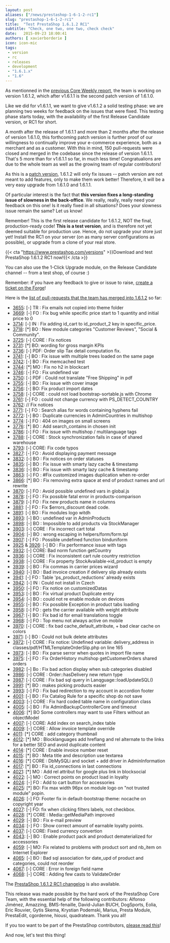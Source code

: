 ```yaml
---
layout: post
aliases: ["/news/prestashop-1-6-1-2-rc1"]
slug: "prestashop-1-6-1-2-rc1"
title:  "Test PrestaShop 1.6.1.2 RC1"
subtitle: "Check, one two, one two, check check"
date:   2015-09-23 18:00:41
authors: [ xavierborderie ]
icon: icon-mic
tags:
 - version
 - rc
 - releases
 - development
 - "1.6.1.x"
 - "1.6"
---
```


As mentionned in the [previous Core Weekly report](http://build.prestashop.com/news/coreweekly-35-36/), the team is working on version 1.6.1.2, which after v1.6.1.1 is the second patch version of 1.6.1.0.

Like we did for v1.6.1.1, we want to give v1.6.1.2 a solid testing phase: we are planning two weeks for feedback on the issues that were fixed. This testing phase starts today, with the availability of the first Release Candidate version, or RC1 for short.

A month after the release of 1.6.1.1 and more than 2 months after the release of version 1.6.1.0, this forthcoming patch version is further proof of our willingness to continually improve your e-commerce experience, both as a merchant and as a customer. With this in mind, 150 pull-requests were closed and merged in the codebase since the release of version 1.6.1.1. That's 5 more than for v1.6.1.1 so far, in much less time! Congratualions are due to the whole team as well as the growing team of regular contributors!

As this is a [patch version](http://build.prestashop.com/news/a-more-semantic-versioning-scheme/), 1.6.1.2 will only fix issues -- patch version are not meant to add features, only to make them work better! Therefore, it will be a very easy upgrade from 1.6.1.0 and 1.6.1.1.

Of particular interest is the fact that **this version fixes a long-standing issue of slowness in the back-office**. We really, really, really need your feedback on this one! Is it really fixed in all situations? Does your slowness issue remain the same? Let us know!

Remember! This is the first release candidate for 1.6.1.2, NOT the final, production-ready code! <b>This is a test version</b>, and is therefore not yet deemed suitable for production use. Hence, do not upgrade your store just yet! Install the RC1 on your server (on as many server configurations as possible), or upgrade from a clone of your real store.

{{< cta "https://www.prestashop.com/versions" >}}Download and test PrestaShop 1.6.1.2 RC1 now!{{< /cta >}}

You can also use the 1-Click Upgrade module, on the Release Candidate channel -- from a test shop, of course :)

Remember: if you have any feedback to give or issue to raise, [create a ticket on the Forge](http://doc.prestashop.com/display/PS16/How+to+use+the+Forge+to+contribute+to+PrestaShop)!

Here is the [list of pull-requests that the team has merged into 1.6.1.2](https://github.com/PrestaShop/PrestaShop/pulls?page=1&q=is%3Apr+base%3A1.6.1.x+is%3Aclosed+merged%3A%3E2015-08-17&utf8=%E2%9C%93) so far:

 * [3655](https://github.com/PrestaShop/PrestaShop/pull/3655): [-] TR : Fix emails not copied into theme folder
 * [3669](https://github.com/PrestaShop/PrestaShop/pull/3669): [-] FO : Fix bug while specific price start to 1 quantity and initial price to 0
 * [3714](https://github.com/PrestaShop/PrestaShop/pull/3714): [-] IN : Fix adding id_cart to id_product_2 key in specific_price.
 * [3718](https://github.com/PrestaShop/PrestaShop/pull/3718): [*] BO : New module categories "Customer Reviews", "Social & Community".
 * [3725](https://github.com/PrestaShop/PrestaShop/pull/3725): [-] CORE : Fix notices
 * [3731](https://github.com/PrestaShop/PrestaShop/pull/3731): [*] BO: wording for gross margin KPIs
 * [3736](https://github.com/PrestaShop/PrestaShop/pull/3736): [-] PDF: Order slip Tax detail computation fix.
 * [3741](https://github.com/PrestaShop/PrestaShop/pull/3741): [-] BO : Fix issue with multiple trees loaded on the same page
 * [3742](https://github.com/PrestaShop/PrestaShop/pull/3742): [-] BO : Fix memcached test
 * [3744](https://github.com/PrestaShop/PrestaShop/pull/3744): [*] MO : Fix no h2 in blockcart
 * [3746](https://github.com/PrestaShop/PrestaShop/pull/3746): [-] FO : Fix undefined var
 * [3750](https://github.com/PrestaShop/PrestaShop/pull/3750): [-] PDF : Could not translate "Free Shipping" in pdf
 * [3755](https://github.com/PrestaShop/PrestaShop/pull/3755): [-] BO : Fix issue with cover image
 * [3756](https://github.com/PrestaShop/PrestaShop/pull/3756): [-] BO: Fix product import dates
 * [3758](https://github.com/PrestaShop/PrestaShop/pull/3758): [-] CORE : could not load bootstrap-sortable.js with Chrome
 * [3761](https://github.com/PrestaShop/PrestaShop/pull/3761): [-] FO : could not change currency with PS_DETECT_COUNTRY
 * [3762](https://github.com/PrestaShop/PrestaShop/pull/3762): // Fix notices
 * [3771](https://github.com/PrestaShop/PrestaShop/pull/3771): [-] FO : Search alias for words containing hyphens fail
 * [3772](https://github.com/PrestaShop/PrestaShop/pull/3772): [-] BO : Duplicate currencies in AdminCountries in multishop
 * [3774](https://github.com/PrestaShop/PrestaShop/pull/3774): [-] FO : 404 on images on small screens
 * [3776](https://github.com/PrestaShop/PrestaShop/pull/3776): [*] BO : Add search_contains in chosen init
 * [3786](https://github.com/PrestaShop/PrestaShop/pull/3786): [-] FO : Fix issue with multishop / multilanguage tags
 * [3788](https://github.com/PrestaShop/PrestaShop/pull/3788): [-] CORE : Stock synchronization fails in case of shared warehouse
 * [3793](https://github.com/PrestaShop/PrestaShop/pull/3793): [-] CORE: Fix code typos
 * [3827](https://github.com/PrestaShop/PrestaShop/pull/3827): [-] FO : Avoid displaying payment message
 * [3832](https://github.com/PrestaShop/PrestaShop/pull/3832): [-] BO : Fix notices on order statuses
 * [3835](https://github.com/PrestaShop/PrestaShop/pull/3835): [-] BO : Fix issue with smarty lazy cache & timestamp
 * [3836](https://github.com/PrestaShop/PrestaShop/pull/3836): [-] BO : Fix issue with smarty lazy cache & timestamp
 * [3863](https://github.com/PrestaShop/PrestaShop/pull/3863): [-] FO : #Fix customized images duplication when re-order
 * [3866](https://github.com/PrestaShop/PrestaShop/pull/3866): [*] BO : Fix removing extra space at end of product names and url rewrite
 * [3870](https://github.com/PrestaShop/PrestaShop/pull/3870): [-] FO : Avoid possible undefined vars in global.js
 * [3878](https://github.com/PrestaShop/PrestaShop/pull/3878): [-] FO : Fix possible fatal error in products-comparison
 * [3879](https://github.com/PrestaShop/PrestaShop/pull/3879): [-] FO : Fix new products name in columns
 * [3881](https://github.com/PrestaShop/PrestaShop/pull/3881): [-] FO : Fix $errors_discount dead code.
 * [3891](https://github.com/PrestaShop/PrestaShop/pull/3891): [-] BO : Fix modules logo witdh
 * [3893](https://github.com/PrestaShop/PrestaShop/pull/3893): [-] BO : undefined var in AdminProducts
 * [3898](https://github.com/PrestaShop/PrestaShop/pull/3898): [-] BO : Impossible to add products via StockManager
 * [3903](https://github.com/PrestaShop/PrestaShop/pull/3903): [-] CORE : Fix incorrect cart total
 * [3904](https://github.com/PrestaShop/PrestaShop/pull/3904): [-] BO : wrong escaping in helpers/form/form.tpl
 * [3907](https://github.com/PrestaShop/PrestaShop/pull/3907): [-] FO : Possible undefined function binduniform
 * [3925](https://github.com/PrestaShop/PrestaShop/pull/3925) & [3926](https://github.com/PrestaShop/PrestaShop/pull/3926): [-] BO : Fix performance issue with tags
 * [3932](https://github.com/PrestaShop/PrestaShop/pull/3932): [-] CORE: Bad norm function getCountry
 * [3936](https://github.com/PrestaShop/PrestaShop/pull/3936): [-] CORE : Fix inconsistent cart rule country restriction
 * [3938](https://github.com/PrestaShop/PrestaShop/pull/3938): [-] CORE : Fix property StockAvailable->id_product is empty
 * [3939](https://github.com/PrestaShop/PrestaShop/pull/3939): [-] BO : Fix commas in carrier prices wizard
 * [3940](https://github.com/PrestaShop/PrestaShop/pull/3940): [-] BO : Bad invoice creation if delivery slip already exists
 * [3941](https://github.com/PrestaShop/PrestaShop/pull/3941): [-] FO : Table 'ps_product_reductions' already exists
 * [3942](https://github.com/PrestaShop/PrestaShop/pull/3942): [-] IN : Could not install in Czech
 * [3950](https://github.com/PrestaShop/PrestaShop/pull/3950): [-] FO : Fix notice on customizedDatas
 * [3953](https://github.com/PrestaShop/PrestaShop/pull/3953): [-] BO : Fix virtual product Duplicate entry
 * [3954](https://github.com/PrestaShop/PrestaShop/pull/3954): [-] BO : could not re enable module on devices
 * [3955](https://github.com/PrestaShop/PrestaShop/pull/3955): [-] BO : Fix possible Exception in product tabs loading
 * [3958](https://github.com/PrestaShop/PrestaShop/pull/3958): [-] FO :  gets the carrier available with weight attribute
 * [3967](https://github.com/PrestaShop/PrestaShop/pull/3967): [-] BO : Fix bad id for email translations toggle
 * [3968](https://github.com/PrestaShop/PrestaShop/pull/3968): [-] FO : Top menu not always active on mobile
 * [3970](https://github.com/PrestaShop/PrestaShop/pull/3970): [-] CORE : fix bad cache_default_attribute, + bad clear cache on colors
 * [3971](https://github.com/PrestaShop/PrestaShop/pull/3971): [-] BO : Could not bulk delete attributes
 * [3972](https://github.com/PrestaShop/PrestaShop/pull/3972): [-] CORE : Fix notice: Undefined variable: delivery_address in classes/pdf/HTMLTemplateOrderSlip.php on line 165
 * [3973](https://github.com/PrestaShop/PrestaShop/pull/3973): [-] BO : Fix parse serror when quotes in import file name
 * [3975](https://github.com/PrestaShop/PrestaShop/pull/3975): [-] FO : Fix OrderHistory multishop getCustomerOrders shared orders
 * [3982](https://github.com/PrestaShop/PrestaShop/pull/3982): [-] Bo : Fix bad action display when sub categories disabled
 * [3986](https://github.com/PrestaShop/PrestaShop/pull/3986): [-] CORE : Order::hasDelivery new return type
 * [3987](https://github.com/PrestaShop/PrestaShop/pull/3987): [-] CORE : Fix bad sql query in Lanqguage::loadUpdateSQL()
 * [3991](https://github.com/PrestaShop/PrestaShop/pull/3991): [*] BO : makes picking products easier
 * [3993](https://github.com/PrestaShop/PrestaShop/pull/3993): [-] FO : Fix bad redirection to my account in accordion footer
 * [4001](https://github.com/PrestaShop/PrestaShop/pull/4001): [-] BO : Fix Catalog Rule for a specific shop do not save
 * [4003](https://github.com/PrestaShop/PrestaShop/pull/4003): [-] CORE : Fix hard coded table name in configuration class
 * [4005](https://github.com/PrestaShop/PrestaShop/pull/4005): [-] BO : Fix AdminBackupControllerCore and timeout
 * [4006](https://github.com/PrestaShop/PrestaShop/pull/4006): [*] BO Some controllers may want to use Filters without an objectModel
 * [4007](https://github.com/PrestaShop/PrestaShop/pull/4007): [-] CORE: Add index on search_index table
 * [4009](https://github.com/PrestaShop/PrestaShop/pull/4009): [-] CORE : Allow invoice template override
 * [4011](https://github.com/PrestaShop/PrestaShop/pull/4011): [*] CORE : add category thumbnail
 * [4012](https://github.com/PrestaShop/PrestaShop/pull/4012): [*] MO : Blocklanguages add hreflang and rel alternate to the links for a better SEO and avoid duplicate content
 * [4014](https://github.com/PrestaShop/PrestaShop/pull/4014): [*] CORE : Enable invoice number reset
 * [4015](https://github.com/PrestaShop/PrestaShop/pull/4015): [*] BO : Meta title and description use textarea
 * [4016](https://github.com/PrestaShop/PrestaShop/pull/4016): [*] CORE : DbMySQLi and socket + add driver in AdminInformation
 * [4017](https://github.com/PrestaShop/PrestaShop/pull/4017): [*] BO : Fix id_connections in last connections
 * [4021](https://github.com/PrestaShop/PrestaShop/pull/4021): [*] MO : Add rel attribut for google plus link in blocksocial
 * [4022](https://github.com/PrestaShop/PrestaShop/pull/4022): [-] MO : Correct points on product load in loyalty
 * [4024](https://github.com/PrestaShop/PrestaShop/pull/4024): [-] FO : Add to cart button for accessories
 * [4025](https://github.com/PrestaShop/PrestaShop/pull/4025): [*] BO: Fix max width 96px on module logo on "not trusted module" popin.
 * [4026](https://github.com/PrestaShop/PrestaShop/pull/4026): [-] FO: Footer fix in default-bootstrap theme: nocache on copyright year
 * [4027](https://github.com/PrestaShop/PrestaShop/pull/4027): [-] FO: fix when clicking filters labels, not checkbox.
 * [4028](https://github.com/PrestaShop/PrestaShop/pull/4028): [*] CORE : Media::getMediaPath improved
 * [4029](https://github.com/PrestaShop/PrestaShop/pull/4029): [-] BO : Fix e-mail preview
 * [4034](https://github.com/PrestaShop/PrestaShop/pull/4034): [-] FO : Show correct amount of earnable loyalty points.
 * [4037](https://github.com/PrestaShop/PrestaShop/pull/4037): [-] CORE: Fixed currency convertion
 * [4043](https://github.com/PrestaShop/PrestaShop/pull/4043): [-] BO : Enable product pack and product dematerialized for accessories
 * [4059](https://github.com/PrestaShop/PrestaShop/pull/4059): [-] MO: Fix related to problems with product sort and nb_item on Internet Explorer
 * [4065](https://github.com/PrestaShop/PrestaShop/pull/4065): [-] BO : Bad sql association for date_upd of product and categories, could not reorder
 * [4067](https://github.com/PrestaShop/PrestaShop/pull/4067): [-] CORE : Error in foreign field name
 * [4068](https://github.com/PrestaShop/PrestaShop/pull/4068): [-] CORE : Adding few casts to ValidateOrder

The [PrestaShop 1.6.1.2 RC1 changelog](https://www.prestashop.com/en/developers-versions/changelog/1.6.1.2-rc1) is also available.

This release was made possible by the hard work of the PrestaShop Core Team, with the essential help of the following contributors: Alfonso Jiménez, Amazzing, BMS-fenaille, David-Julian BUCH, DogSports, Eolia, Eric Rouvier, Gytis Skema, Krystian Podemski, Marius, Presta Module, PrestaEdit, cgordenne, hiousi, quadrateam. Thank you all!

If you too want to be part of the PrestaShop contributors, [please read this](http://doc.prestashop.com/display/PS16/Contributing+code+to+PrestaShop)!

And now, let's test this thing!
